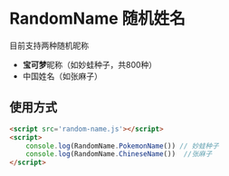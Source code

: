 # RandomName 随机姓名

目前支持两种随机昵称

- **宝可梦**昵称（如妙蛙种子，共800种）
- 中国姓名（如张麻子）

## 使用方式

```html
<script src='random-name.js'></script>
<script>
    console.log(RandomName.PokemonName()) // 妙蛙种子
    console.log(RandomName.ChineseName())  //张麻子
</script>
```

